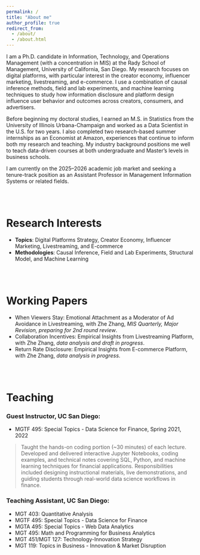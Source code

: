 ```yaml
---
permalink: /
title: "About me"
author_profile: true
redirect_from: 
  - /about/
  - /about.html
---
```


I am a Ph.D. candidate in Information, Technology, and Operations Management (with a concentration in MIS) at the Rady School of Management, University of California, San Diego. My research focuses on digital platforms, with particular interest in the creator economy, influencer marketing, livestreaming, and e-commerce. I use a combination of causal inference methods, field and lab experiments, and machine learning techniques to study how information disclosure and platform design influence user behavior and outcomes across creators, consumers, and advertisers.

Before beginning my doctoral studies, I earned an M.S. in Statistics from the University of Illinois Urbana-Champaign and worked as a Data Scientist in the U.S. for two years. I also completed two research-based summer internships as an Economist at Amazon, experiences that continue to inform both my research and teaching. My industry background positions me well to teach data-driven courses at both undergraduate and Master’s levels in business schools.

I am currently on the 2025–2026 academic job market and seeking a tenure-track position as an Assistant Professor in Management Information Systems or related fields.

<br><br>

Research Interests
======
- **Topics**: Digital Platforms Strategy, Creator Economy, Influencer Marketing, Livestreaming, and E-commerce
- **Methodologies**: Causal Inference, Field and Lab Experiments, Structural Model, and Machine Learning

<br><br>

Working Papers
======
- When Viewers Stay: Emotional Attachment as a Moderator of Ad Avoidance in Livestreaming, with Zhe Zhang, *MIS Quarterly, Major Revision, preparing for 2nd round review*.
- Collaboration Incentives: Empirical Insights from Livestreaming Platform, with Zhe Zhang, *data analysis and draft in progress*.
- Return Rate Disclosure: Empirical Insights from E-commerce Platform, with Zhe Zhang, *data analysis in progress*.

<br><br>

Teaching
======
### Guest Instructor, UC San Diego:
- MGTF 495: Special Topics - Data Science for Finance, Spring 2021, 2022

> Taught the hands-on coding portion (~30 minutes) of each lecture. Developed and delivered interactive Jupyter Notebooks, coding examples, and technical notes covering SQL, Python, and machine learning techniques for financial applications. Responsibilities included designing instructional materials, live demonstrations, and guiding students through real-world data science workflows in finance.


### Teaching Assistant, UC San Diego:
- MGT 403: Quantitative Analysis
- MGTF 495: Special Topics - Data Science for Finance
- MGTA 495: Special Topics - Web Data Analytics
- MGT 495: Math and Programming for Business Analytics
- MGT 451/MGT 127: Technology-Innovation Strategy
- MGT 119: Topics in Business - Innovation & Market Disruption

<br>
